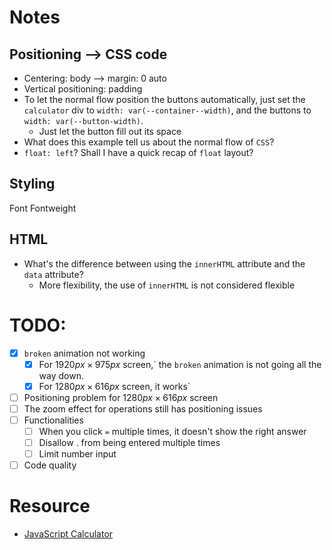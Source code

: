 # Notes

## Positioning --> CSS code
- Centering: body --> margin: 0 auto 
- Vertical positioning: padding
- To let the normal flow position the buttons automatically, just set the ```calculator``` div to ```width: var(--container--width)```, and the buttons to ```width: var(--button-width)```.
    - Just let the button fill out its space
- What does this example tell us about the normal flow of ```CSS```?
- ```float: left```? Shall I have a quick recap of ```float``` layout?

## Styling
Font
Fontweight

## HTML
- What's the difference between using the ```innerHTML``` attribute and the ```data``` attribute?
  - More flexibility, the use of  ```innerHTML``` is not considered flexible


# TODO:
- [x] ```broken``` animation not working
  - [x] For $1920px \times 975px$ screen,` the ```broken``` animation is not going all the way down. 
  - [x] For $1280px \times 616px$ screen, it works`
- [ ] Positioning problem for $1280px \times 616px$ screen
- [ ] The zoom effect for operations still has positioning issues
- [ ] Functionalities
  - [ ] When you click ```=``` multiple times, it doesn't show the right answer
  - [ ] Disallow . from being entered multiple times
  - [ ] Limit number input
- [ ] Code quality
# Resource
- [JavaScript Calculator](https://codepen.io/giana/pen/GJMBEv)